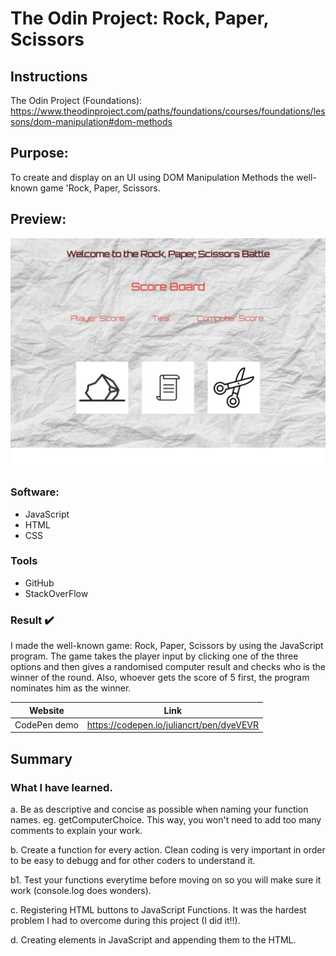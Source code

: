 # The Odin Project: Rock, Paper, Scissors

## Instructions

The Odin Project (Foundations): https://www.theodinproject.com/paths/foundations/courses/foundations/lessons/dom-manipulation#dom-methods

## Purpose: 
To create and display on an UI using DOM Manipulation Methods the well-known game 'Rock, Paper, Scissors.

## Preview:
![Rock, Paper, Scissors](https://github.com/JulianCrt/rock-paper-scissors/blob/main/imgs/Rock-Paper-Scissors-TOP.png)

### Software: 
* JavaScript
* HTML
* CSS 


### Tools
* GitHub
* StackOverFlow

### Result :heavy_check_mark:
I made the well-known game: Rock, Paper, Scissors by using the JavaScript program. The game takes the player input by clicking one of the three options and then gives a randomised computer result and checks who is the winner of the round. Also, whoever gets the score of 5 first, the program nominates him as the winner. 


| Website | Link | 
| ------------- | ------------- | 
| CodePen demo | https://codepen.io/juliancrt/pen/dyeVEVR | 



## Summary

### What I have learned.

a. Be as descriptive and concise as possible when naming your function names. eg. getComputerChoice. This way, you won't need to add too many comments to explain your work.

b. Create a function for every action. Clean coding is very important in order to be easy to debugg and for other coders to understand it. 

b1. Test your functions everytime before moving on so you will make sure it work (console.log does wonders).

c. Registering HTML buttons to JavaScript Functions. It was the hardest problem I had to overcome during this project (I did it!!).

d. Creating elements in JavaScript and appending them to the HTML. 

